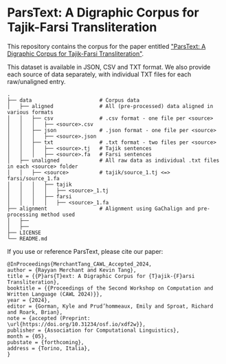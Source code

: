 # ParsText: A Digraphic Corpus for Tajik-Farsi Transliteration
This repository contains the corpus for the paper entitled ["ParsText: A Digraphic Corpus for Tajik-Farsi Transliteration"](https://doi.org/10.31234/osf.io/xdf2w). 

This dataset is available in JSON, CSV and TXT format. We also provide each source of data separately, with individual TXT files for each raw/unaligned entry.


```
.
├── data                      # Corpus data
│   ├── aligned               # All (pre-processed) data aligned in various formats
│   │   ├── csv               # .csv format - one file per <source>
│   │   │   ├── <source>.csv
│   │   ├── json              # .json format - one file per <source>
│   │   │   ├── <source>.json
│   │   ├── txt               # .txt format - two files per <source>
│   │   │   ├── <source>.tj   # Tajik sentences
│   │   │   ├── <source>.fa   # Farsi sentences
│   ├── unaligned             # All raw data as individual .txt files in each <source> folder
│   │   ├── <source>          # tajik/source_1.tj <=> farsi/source_1.fa
│   │   │   ├── tajik       
│   │   │   │   ├── <source>_1.tj
│   │   │   ├── farsi       
│   │   │   │   ├── <source>_1.fa
├── alignment                 # Alignment using GaChalign and pre-processing method used
│   ├──                     
│   ├──                   
├── LICENSE
└── README.md
```

If you use or reference ParsText, please cite our paper:

```
@InProceedings{MerchantTang_CAWL_Accepted_2024,
author = {Rayyan Merchant and Kevin Tang},
title = {{P}ars{T}ext: A Digraphic Corpus for {T}ajik-{F}arsi Transliteration},
booktitle = {{Proceedings of the Second Workshop on Computation and Written Language (CAWL 2024)}},
year = {2024},
editor = {Gorman, Kyle and Prud’hommeaux, Emily and Sproat, Richard and Roark, Brian},
note = {accepted (Preprint: \url{https://doi.org/10.31234/osf.io/xdf2w}},
publisher = {Association for Computational Linguistics},
month = {05},
pubstate = {forthcoming},
address = {Torino, Italia},
}
```
